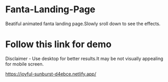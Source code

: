 # Fanta-Landing-Page

Beatiful animated fanta landing page.Slowly sroll down to see the effects.

# Follow this link for demo

Disclaimer - Use desktop for better results.It may be not visually appealing for mobile screen.

https://joyful-sunburst-d4ebce.netlify.app/
